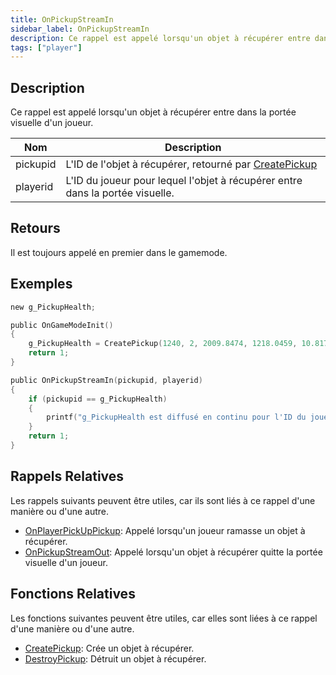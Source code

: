 ```yaml
---
title: OnPickupStreamIn
sidebar_label: OnPickupStreamIn
description: Ce rappel est appelé lorsqu'un objet à récupérer entre dans la portée visuelle d'un joueur.
tags: ["player"]
---
```


<VersionWarn name='callback' version='omp v1.1.0.2612' />

## Description

Ce rappel est appelé lorsqu'un objet à récupérer entre dans la portée visuelle d'un joueur.

| Nom       | Description                                                                 |
|-----------|-----------------------------------------------------------------------------|
| pickupid  | L'ID de l'objet à récupérer, retourné par [CreatePickup](../functions/CreatePickup) |
| playerid  | L'ID du joueur pour lequel l'objet à récupérer entre dans la portée visuelle.                   |

## Retours

Il est toujours appelé en premier dans le gamemode.

## Exemples

```c
new g_PickupHealth;

public OnGameModeInit()
{
    g_PickupHealth = CreatePickup(1240, 2, 2009.8474, 1218.0459, 10.8175);
    return 1;
}

public OnPickupStreamIn(pickupid, playerid)
{
    if (pickupid == g_PickupHealth)
    {
        printf("g_PickupHealth est diffusé en continu pour l'ID du joueur %d", playerid);
    }
    return 1;
}

```

## Rappels Relatives

Les rappels suivants peuvent être utiles, car ils sont liés à ce rappel d'une manière ou d'une autre.

- [OnPlayerPickUpPickup](OnPlayerPickUpPickup): Appelé lorsqu'un joueur ramasse un objet à récupérer.
- [OnPickupStreamOut](OnPickupStreamOut): Appelé lorsqu'un objet à récupérer quitte la portée visuelle d'un joueur.

## Fonctions Relatives

Les fonctions suivantes peuvent être utiles, car elles sont liées à ce rappel d'une manière ou d'une autre.

- [CreatePickup](../functions/CreatePickup): Crée un objet à récupérer.
- [DestroyPickup](../functions/DestroyPickup): Détruit un objet à récupérer.
